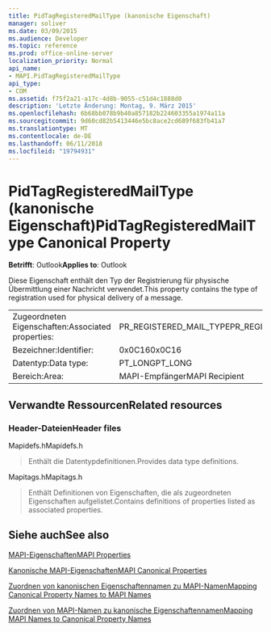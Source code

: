 ```yaml
---
title: PidTagRegisteredMailType (kanonische Eigenschaft)
manager: soliver
ms.date: 03/09/2015
ms.audience: Developer
ms.topic: reference
ms.prod: office-online-server
localization_priority: Normal
api_name:
- MAPI.PidTagRegisteredMailType
api_type:
- COM
ms.assetid: f75f2a21-a17c-4d8b-9055-c51d4c1888d0
description: 'Letzte Änderung: Montag, 9. März 2015'
ms.openlocfilehash: 6b68bb078b9b40a857182b224603355a1974a11a
ms.sourcegitcommit: 9d60cd82b5413446e5bc8ace2cd689f683fb41a7
ms.translationtype: MT
ms.contentlocale: de-DE
ms.lasthandoff: 06/11/2018
ms.locfileid: "19794931"
---
```

# <a name="pidtagregisteredmailtype-canonical-property"></a><span data-ttu-id="09360-103">PidTagRegisteredMailType (kanonische Eigenschaft)</span><span class="sxs-lookup"><span data-stu-id="09360-103">PidTagRegisteredMailType Canonical Property</span></span>

  
  
<span data-ttu-id="09360-104">**Betrifft**: Outlook</span><span class="sxs-lookup"><span data-stu-id="09360-104">**Applies to**: Outlook</span></span> 
  
<span data-ttu-id="09360-105">Diese Eigenschaft enthält den Typ der Registrierung für physische Übermittlung einer Nachricht verwendet.</span><span class="sxs-lookup"><span data-stu-id="09360-105">This property contains the type of registration used for physical delivery of a message.</span></span>
  
|||
|:-----|:-----|
|<span data-ttu-id="09360-106">Zugeordneten Eigenschaften:</span><span class="sxs-lookup"><span data-stu-id="09360-106">Associated properties:</span></span>  <br/> |<span data-ttu-id="09360-107">PR_REGISTERED_MAIL_TYPE</span><span class="sxs-lookup"><span data-stu-id="09360-107">PR_REGISTERED_MAIL_TYPE</span></span>  <br/> |
|<span data-ttu-id="09360-108">Bezeichner:</span><span class="sxs-lookup"><span data-stu-id="09360-108">Identifier:</span></span>  <br/> |<span data-ttu-id="09360-109">0x0C16</span><span class="sxs-lookup"><span data-stu-id="09360-109">0x0C16</span></span>  <br/> |
|<span data-ttu-id="09360-110">Datentyp:</span><span class="sxs-lookup"><span data-stu-id="09360-110">Data type:</span></span>  <br/> |<span data-ttu-id="09360-111">PT_LONG</span><span class="sxs-lookup"><span data-stu-id="09360-111">PT_LONG</span></span>  <br/> |
|<span data-ttu-id="09360-112">Bereich:</span><span class="sxs-lookup"><span data-stu-id="09360-112">Area:</span></span>  <br/> |<span data-ttu-id="09360-113">MAPI-Empfänger</span><span class="sxs-lookup"><span data-stu-id="09360-113">MAPI Recipient</span></span>  <br/> |
   
## <a name="related-resources"></a><span data-ttu-id="09360-114">Verwandte Ressourcen</span><span class="sxs-lookup"><span data-stu-id="09360-114">Related resources</span></span>

### <a name="header-files"></a><span data-ttu-id="09360-115">Header-Dateien</span><span class="sxs-lookup"><span data-stu-id="09360-115">Header files</span></span>

<span data-ttu-id="09360-116">Mapidefs.h</span><span class="sxs-lookup"><span data-stu-id="09360-116">Mapidefs.h</span></span>
  
> <span data-ttu-id="09360-117">Enthält die Datentypdefinitionen.</span><span class="sxs-lookup"><span data-stu-id="09360-117">Provides data type definitions.</span></span>
    
<span data-ttu-id="09360-118">Mapitags.h</span><span class="sxs-lookup"><span data-stu-id="09360-118">Mapitags.h</span></span>
  
> <span data-ttu-id="09360-119">Enthält Definitionen von Eigenschaften, die als zugeordneten Eigenschaften aufgelistet.</span><span class="sxs-lookup"><span data-stu-id="09360-119">Contains definitions of properties listed as associated properties.</span></span>
    
## <a name="see-also"></a><span data-ttu-id="09360-120">Siehe auch</span><span class="sxs-lookup"><span data-stu-id="09360-120">See also</span></span>



[<span data-ttu-id="09360-121">MAPI-Eigenschaften</span><span class="sxs-lookup"><span data-stu-id="09360-121">MAPI Properties</span></span>](mapi-properties.md)
  
[<span data-ttu-id="09360-122">Kanonische MAPI-Eigenschaften</span><span class="sxs-lookup"><span data-stu-id="09360-122">MAPI Canonical Properties</span></span>](mapi-canonical-properties.md)
  
[<span data-ttu-id="09360-123">Zuordnen von kanonischen Eigenschaftennamen zu MAPI-Namen</span><span class="sxs-lookup"><span data-stu-id="09360-123">Mapping Canonical Property Names to MAPI Names</span></span>](mapping-canonical-property-names-to-mapi-names.md)
  
[<span data-ttu-id="09360-124">Zuordnen von MAPI-Namen zu kanonische Eigenschaftennamen</span><span class="sxs-lookup"><span data-stu-id="09360-124">Mapping MAPI Names to Canonical Property Names</span></span>](mapping-mapi-names-to-canonical-property-names.md)

